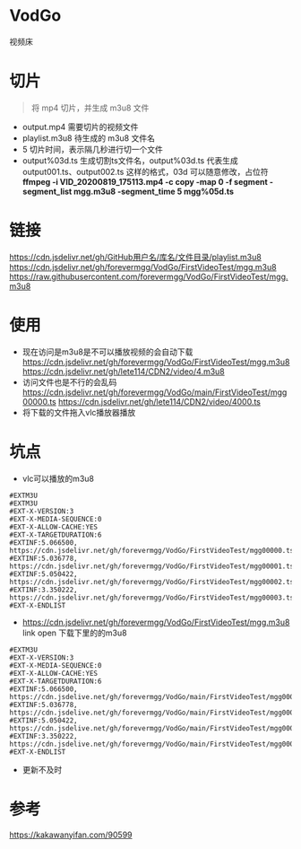 # VodGo
视频床
# 切片
> 将 mp4 切片，并生成 m3u8 文件
+ output.mp4 需要切片的视频文件
+ playlist.m3u8 待生成的 m3u8 文件名
+ 5 切片时间，表示隔几秒进行切一个文件
+ output%03d.ts 生成切割ts文件名，output%03d.ts 代表生成 output001.ts、output002.ts 这样的格式，03d 可以随意修改，占位符
**ffmpeg -i VID_20200819_175113.mp4 -c copy -map 0 -f segment -segment_list mgg.m3u8 -segment_time 5 mgg%05d.ts**
# 链接
https://cdn.jsdelivr.net/gh/GitHub用户名/库名/文件目录/playlist.m3u8
https://cdn.jsdelivr.net/gh/forevermgg/VodGo/FirstVideoTest/mgg.m3u8
https://raw.githubusercontent.com/forevermgg/VodGo/FirstVideoTest/mgg.m3u8

# 使用
+ 现在访问是m3u8是不可以播放视频的会自动下载
https://cdn.jsdelivr.net/gh/forevermgg/VodGo/FirstVideoTest/mgg.m3u8
https://cdn.jsdelivr.net/gh/lete114/CDN2/video/4.m3u8
+ 访问文件也是不行的会乱码
https://cdn.jsdelivr.net/gh/forevermgg/VodGo/main/FirstVideoTest/mgg00000.ts
https://cdn.jsdelivr.net/gh/lete114/CDN2/video/4000.ts
+ 将下载的文件拖入vlc播放器播放

# 坑点
+ vlc可以播放的m3u8
```
#EXTM3U
#EXTM3U
#EXT-X-VERSION:3
#EXT-X-MEDIA-SEQUENCE:0
#EXT-X-ALLOW-CACHE:YES
#EXT-X-TARGETDURATION:6
#EXTINF:5.066500,
https://cdn.jsdelivr.net/gh/forevermgg/VodGo/FirstVideoTest/mgg00000.ts
#EXTINF:5.036778,
https://cdn.jsdelivr.net/gh/forevermgg/VodGo/FirstVideoTest/mgg00001.ts
#EXTINF:5.050422,
https://cdn.jsdelivr.net/gh/forevermgg/VodGo/FirstVideoTest/mgg00002.ts
#EXTINF:3.350222,
https://cdn.jsdelivr.net/gh/forevermgg/VodGo/FirstVideoTest/mgg00003.ts
#EXT-X-ENDLIST
```
+ https://cdn.jsdelivr.net/gh/forevermgg/VodGo/FirstVideoTest/mgg.m3u8 link open 下载下里的的m3u8
```
#EXTM3U
#EXT-X-VERSION:3
#EXT-X-MEDIA-SEQUENCE:0
#EXT-X-ALLOW-CACHE:YES
#EXT-X-TARGETDURATION:6
#EXTINF:5.066500,
https://cdn.jsdelive.net/gh/forevermgg/VodGo/main/FirstVideoTest/mgg00000.ts
#EXTINF:5.036778,
https://cdn.jsdelive.net/gh/forevermgg/VodGo/main/FirstVideoTest/mgg00001.ts
#EXTINF:5.050422,
https://cdn.jsdelive.net/gh/forevermgg/VodGo/main/FirstVideoTest/mgg00002.ts
#EXTINF:3.350222,
https://cdn.jsdelive.net/gh/forevermgg/VodGo/main/FirstVideoTest/mgg00003.ts
#EXT-X-ENDLIST
```
+ 更新不及时

# 参考
https://kakawanyifan.com/90599
